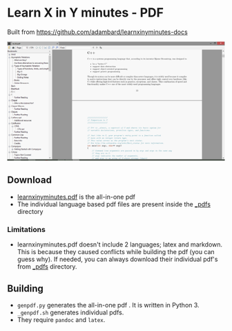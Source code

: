 # Learn X in Y minutes - PDF

Built from https://github.com/adambard/learnxinyminutes-docs

![Screenshot](screenshot.png)


## Download

* [learnxinyminutes.pdf](https://github.com/aviaryan/learnxinyminutes-pdf/raw/master/learnxinyminutes.pdf) is the all-in-one pdf
* The individual language based pdf files are present inside the [_pdfs](_pdfs) directory


### Limitations

* learnxinyminutes.pdf doesn't include 2 languages; latex and markdown. This is because they caused conflicts while building the pdf (you can guess why). If needed, you can always download their individual pdf's from [_pdfs](_pdfs) directory.
 

## Building

* `genpdf.py` generates the all-in-one pdf . It is written in Python 3.
* `_genpdf.sh` generates individual pdfs.
* They require `pandoc` and `latex`.